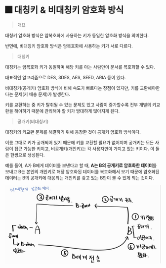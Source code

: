 # 🎆 대칭키 & 비대칭키 암호화 방식

> 개요

대칭키 암호화 방식은 암복호화에 사용하는 키가 동일한 암호화 방식을 의미한다.

반면에, 비대칭키 암호화 방식은 암복호화에 사용하는 키가 서로 다르다.

> 대칭키

대칭키는 암복호화 키가 동일하며 해당 키를 아는 사람만이 문서를 복호화할 수 있다.

대표적인 알고리즘으로 DES, 3DES, AES, SEED, ARIA 등이 있다.

비대칭키(공개키) 암호화 방식에 비해 속도가 빠르다는 장점이 있지만, 키를 교환해야한다는 문제(키 배송 문제)가 발생한다.

키를 교환하는 중 키가 탈취될 수 있는 문제도 있고 사람이 증가할수록 전부 개별의 키교환을 해야하기 때문에 관리해야 할 키가 방대하게 많아지게 된다.

> 공개키(비대칭키)

대칭키의 키교환 문제를 해결하기 위해 등장한 것이 공개키 암호화 방식이다.

이름 그대로 키가 공개되어 있기 때문에 키를 교환할 필요가 없어지며 공개키는 모든 사람이 접근 가능한 키이고, 비공개키(개인키)는 각 사용자만이 가지고 있는 키이다. 이 둘은 한쌍으로 생성된다.

예를 들어, A가 B에게 데이터를 보낸다고 할 때, **A는 B의 공개키로 암호화한 데이터**를 보내고 B는 본인의 개인키로 해당 암호화된 데이터를 복호화해서 보기 때문에 암호화된 데이터는 B의 공개키에 대응되는 개인키를 갖고 있는 B만이 볼 수 있게 되는 것이다.

![img](https://github.com/hyensukim/PlayData_class/blob/main/images/%EB%B9%84%EB%8C%80%EC%B9%AD%20%EB%8C%80%EC%B9%AD%ED%82%A4.jpg?raw=true)
